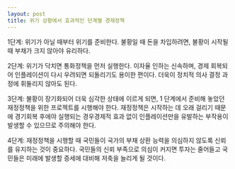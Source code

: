 ```yaml
---
layout: post
title: 위기 상황에서 효과적인 단계별 경제정책
---
```


1단계: 위기가 아닐 때부터 위기를 준비한다. 불황일 때 돈을 차입하려면, 불황이 시작될 때 부채가 크지 않아야 유리하다.

2단계: 위기가 닥치면 통화정책을 먼저 실행한다. 이자율 인하는 신속하며, 경제 회복되어 인플레이션이 다시 우려되면 되돌리기도 용이한 편이다. 더욱이 정치적 의사 결정 과정에 휘둘리지 않아도 된다.

3단계: 불황이 장기화되어 더욱 심각한 상태에 이르게 되면, 1 단계에서 준비해 놓았던 재정정책을 위한 프로젝트를 시행해야 한다. 재정정책은 시작하는 데 오래 걸리기 때문에 경기회복 후에야 실행되는 경우경제적 효과 없이 인플레이션만을 유발하는 부작용이 발생할 수 있으므로 주의해야 한다.

4단계: 재정정책을 시행할 때 국민들이 국가의 부채 상환 능력을 의심하지 않도록 신뢰를 유지하는 것이 중요하다. 국민들의 신뢰 부족으로 의심이 커지면 투자는 줄어들고 국민들은 미래에 발생할 증세에 대비해 저축을 늘리게 될 것이다.
